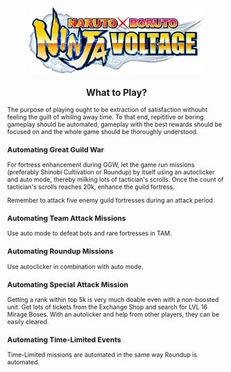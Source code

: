 <p align="center">
  <img src="images/logo.png" width="80%">
</p>

<h2 align="center">What to Play?</h2>

The purpose of playing ought to be extraction of satisfaction withouht feeling the guilt of whiling away time. To that end, repititive or boring gameplay should be automated, gameplay with the best rewards should be focused on and the whole game should be thoroughly understood.

### Automating Great Guild War

For fortress enhancement during GGW, let the game run missions (preferably Shinobi Cultivation or Roundup) by itself using an autoclicker and auto mode, thereby milking lots of tactician's scrolls. Once the count of tactician's scrolls reaches 20k, enhance the guild fortress.

Remember to attack five enemy guild fortresses during an attack period.

### Automating Team Attack Missions

Use auto mode to defeat bots and rare fortresses in TAM.

### Automating Roundup Missions

Use autoclicker in combination with auto mode.

### Automating Special Attack Mission

Getting a rank within top 5k is very much doable even with a non-boosted unit. Get lots of tickets from the Exchange Shop and search for LVL 16 Mirage Boses. With an autolicker and help from other players, they can be easily cleared.

### Automating Time-Limited Events

Time-Limited missions are automated in the same way Roundup is automated.
